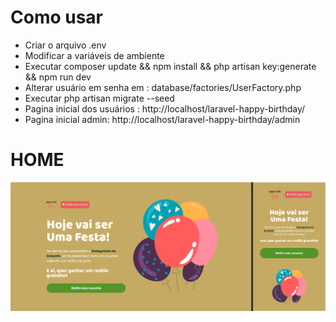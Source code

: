 # Como usar

- Criar o arquivo .env
- Modificar a variáveis de ambiente
- Executar composer update && npm install && php artisan key:generate && npm run dev
- Alterar usuário em senha em : database/factories/UserFactory.php
- Executar php artisan migrate --seed
- Pagina inicial dos usuários : http://localhost/laravel-happy-birthday/
- Pagina inicial admin: http://localhost/laravel-happy-birthday/admin

# HOME

![HOME](./home.png)

